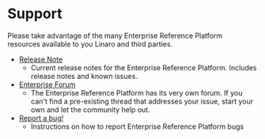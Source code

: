 # Support

Please take advantage of the many Enterprise Reference Platform resources available to you Linaro and third parties.

- [Release Note](../ReleaseNotes.md)
   - Current release notes for the Enterprise Reference Platform. Includes release notes and known issues.
- [Enterprise Forum](http://www.96boards.org/forums/forum/products/dragonboard410c/)
   - The Enterprise Reference Platform has its very own forum. If you can't find a pre-existing thread that addresses your issue, start your own and let the community help out.
- [Report a bug!](../../../Extras/Report_a_bug.md)
   - Instructions on how to report Enterprise Reference Platform bugs
